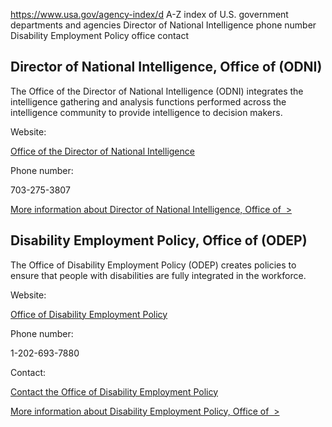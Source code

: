 

https://www.usa.gov/agency-index/d
A-Z index of U.S. government departments and agencies
Director of National Intelligence phone number
Disability Employment Policy office contact

Director of National Intelligence, Office of (ODNI)
---------------------------------------------------

The Office of the Director of National Intelligence (ODNI) integrates the intelligence gathering and analysis functions performed across the intelligence community to provide intelligence to decision makers.

Website:

[Office of the Director of National Intelligence](https://www.dni.gov/)

Phone number:

703-275-3807

[More information about Director of National Intelligence, Office of  >](https://www.usa.gov/agencies/office-of-the-director-of-national-intelligence)

Disability Employment Policy, Office of (ODEP)
----------------------------------------------

The Office of Disability Employment Policy (ODEP) creates policies to ensure that people with disabilities are fully integrated in the workforce.

Website:

[Office of Disability Employment Policy](https://www.dol.gov/agencies/odep)

Phone number:

1-202-693-7880

Contact:

[Contact the Office of Disability Employment Policy](https://www.dol.gov/agencies/odep/contact)

[More information about Disability Employment Policy, Office of  >](https://www.usa.gov/agencies/office-of-disability-employment-policy)
